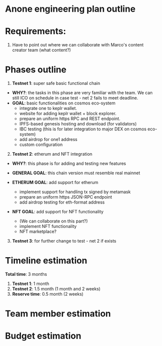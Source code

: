 # Anone engineering plan outline

# Requirements:
1. Have to point out where we can collaborate with Marco's content creator team (what content?)

# Phases outline
1. __Testnet 1__: super safe basic functional chain
* __WHY?__: the tasks in this phase are very familiar with the team. We can still ICO on schedule in case test - net 2 fails to meet deadline.
* __GOAL__: basic functionalities on cosmos eco-system
    * integrate one to keplr wallet.
    * website for adding keplr wallet + block explorer.
    * prepare an uniform https RPC and REST endpoint.
    * IPFS-based genesis hosting and download (for validators)
    * IBC testing (this is for later integration to major DEX on cosmos eco-system)
    * add airdrop for one1 address
    * custom configuration

2. __Testnet 2__: etherum and NFT integration
* __WHY?__: this phase is for adding and testing new features
* __GENERAL GOAL__: this chain version must resemble real mainnet
* __ETHERUM GOAL__: add support for etherum
    * implement support for handling tx signed by metamask
    * prepare an uniform https JSON-RPC endpoint
    * add airdrop testing for eth-format address

* __NFT GOAL__: add support for NFT functionality
	* (We can collaborate on this part?)
    * implement NFT functionality
    * NFT marketplace?

3. __Testnet 3__: for further change to test - net 2 if exists

# Timeline estimation

__Total time__: 3 months

1. __Testnet 1__: 1 month
2. __Testnet 2__: 1.5 month (1 month and 2 weeks)
3. __Reserve time__: 0.5 month (2 weeks)

# Team member estimation

# Budget estimation
